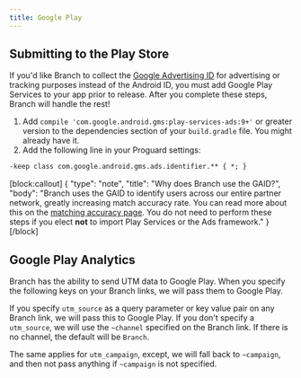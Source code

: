 ```yaml
---
title: Google Play
---
```

## Submitting to the Play Store

If you'd like Branch to collect the [Google Advertising ID](https://support.google.com/googleplay/android-developer/answer/6048248) for advertising or tracking purposes instead of the Android ID, you must add Google Play Services to your app prior to release. After you complete these steps, Branch will handle the rest!

1. Add `compile 'com.google.android.gms:play-services-ads:9+'` or greater version to the dependencies section of your `build.gradle` file. You might already have it.
1. Add the following line in your Proguard settings:

```xml
-keep class com.google.android.gms.ads.identifier.** { *; }
```

[block:callout]
{
  "type": "note",
  "title": "Why does Branch use the GAID?",
  "body": "Branch uses the GAID to identify users across our entire partner network, greatly increasing match accuracy rate. You can read more about this on the [matching accuracy page](/resources/matching/). You do not need to perform these steps if you elect **not** to import Play Services or the Ads framework."
}
[/block]


## Google Play Analytics

Branch has the ability to send UTM data to Google Play. When you specify the following keys on your Branch links, we will pass them to Google Play.

If you specify `utm_source` as a query parameter or key value pair on any Branch link, we will pass this to Google Play. If you don't specify a `utm_source`, we will use the `~channel` specified on the Branch link. If there is no channel, the default will be `Branch`.

The same applies for `utm_campaign`, except, we will fall back to `~campaign`, and then not pass anything if `~campaign` is not specified.
